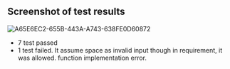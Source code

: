 ## Screenshot of test results


![A65E6EC2-655B-443A-A743-638FE0D60872](https://github.com/user-attachments/assets/b112b824-5892-491f-a748-7d2c2a9b2a3a)


- 7 test passed
- 1 test failed. It assume space as invalid input though in requirement, it was allowed. function implementation error. 
